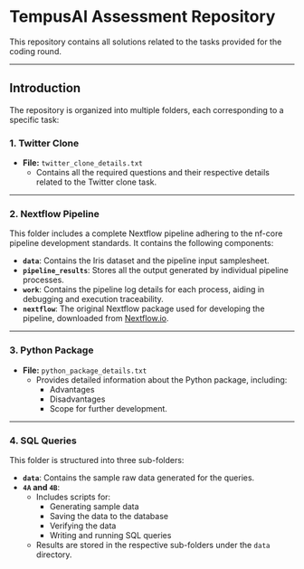 # TempusAI Assessment Repository

This repository contains all solutions related to the tasks provided for the coding round.

---

## Introduction

The repository is organized into multiple folders, each corresponding to a specific task:

### 1. Twitter Clone
- **File:** `twitter_clone_details.txt`
  - Contains all the required questions and their respective details related to the Twitter clone task.

---

### 2. Nextflow Pipeline
This folder includes a complete Nextflow pipeline adhering to the nf-core pipeline development standards. It contains the following components:
- **`data`**: Contains the Iris dataset and the pipeline input samplesheet.
- **`pipeline_results`**: Stores all the output generated by individual pipeline processes.
- **`work`**: Contains the pipeline log details for each process, aiding in debugging and execution traceability.
- **`nextflow`**: The original Nextflow package used for developing the pipeline, downloaded from [Nextflow.io](https://www.nextflow.io).

---

### 3. Python Package
- **File:** `python_package_details.txt`
  - Provides detailed information about the Python package, including:
    - Advantages
    - Disadvantages
    - Scope for further development.

---

### 4. SQL Queries
This folder is structured into three sub-folders:
- **`data`**: Contains the sample raw data generated for the queries.
- **`4A` and `4B`**: 
  - Includes scripts for:
    - Generating sample data
    - Saving the data to the database
    - Verifying the data
    - Writing and running SQL queries
  - Results are stored in the respective sub-folders under the `data` directory.